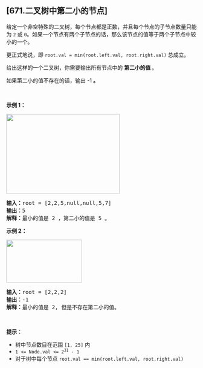## [671.二叉树中第二小的节点]
<p>给定一个非空特殊的二叉树，每个节点都是正数，并且每个节点的子节点数量只能为&nbsp;<code>2</code>&nbsp;或&nbsp;<code>0</code>。如果一个节点有两个子节点的话，那么该节点的值等于两个子节点中较小的一个。</p>

<p>更正式地说，即&nbsp;<code>root.val = min(root.left.val, root.right.val)</code> 总成立。</p>

<p>给出这样的一个二叉树，你需要输出所有节点中的&nbsp;<strong>第二小的值 </strong>。</p>

<p>如果第二小的值不存在的话，输出 -1 <strong>。</strong></p>

<p>&nbsp;</p>

<p><strong>示例 1：</strong></p>
<img alt="" src="https://assets.leetcode.com/uploads/2020/10/15/smbt1.jpg" style="height: 210px; width: 300px;" />
<pre>
<strong>输入：</strong>root = [2,2,5,null,null,5,7]
<strong>输出：</strong>5
<strong>解释：</strong>最小的值是 2 ，第二小的值是 5 。
</pre>

<p><strong>示例 2：</strong></p>
<img alt="" src="https://assets.leetcode.com/uploads/2020/10/15/smbt2.jpg" style="height: 113px; width: 200px;" />
<pre>
<strong>输入：</strong>root = [2,2,2]
<strong>输出：</strong>-1
<strong>解释：</strong>最小的值是 2, 但是不存在第二小的值。
</pre>

<p>&nbsp;</p>

<p><strong>提示：</strong></p>

<ul>
	<li>树中节点数目在范围 <code>[1, 25]</code> 内</li>
	<li><code>1 &lt;= Node.val &lt;= 2<sup>31</sup> - 1</code></li>
	<li>对于树中每个节点 <code>root.val == min(root.left.val, root.right.val)</code></li>
</ul>
